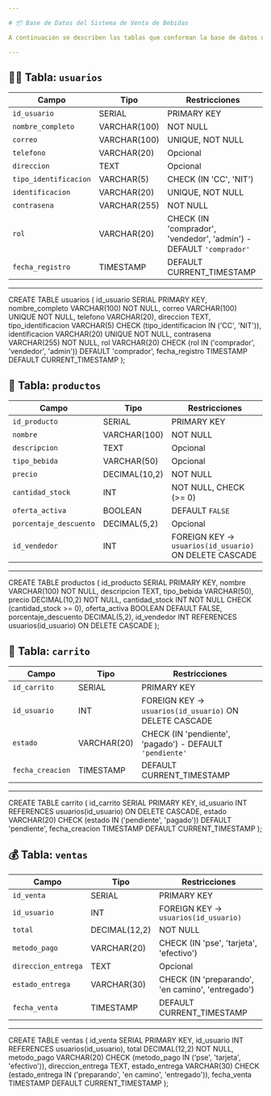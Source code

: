 ```yaml
---

# 📦 Base de Datos del Sistema de Venta de Bebidas

A continuación se describen las tablas que conforman la base de datos del sistema, con sus campos, restricciones y relaciones.

---
```


## 🧑‍💼 Tabla: `usuarios`

| Campo                 | Tipo         | Restricciones                                                       |
| --------------------- | ------------ | ------------------------------------------------------------------- |
| `id_usuario`          | SERIAL       | PRIMARY KEY                                                         |
| `nombre_completo`     | VARCHAR(100) | NOT NULL                                                            |
| `correo`              | VARCHAR(100) | UNIQUE, NOT NULL                                                    |
| `telefono`            | VARCHAR(20)  | Opcional                                                            |
| `direccion`           | TEXT         | Opcional                                                            |
| `tipo_identificacion` | VARCHAR(5)   | CHECK (IN 'CC', 'NIT')                                              |
| `identificacion`      | VARCHAR(20)  | UNIQUE, NOT NULL                                                    |
| `contrasena`          | VARCHAR(255) | NOT NULL                                                            |
| `rol`                 | VARCHAR(20)  | CHECK (IN 'comprador', 'vendedor', 'admin') - DEFAULT `'comprador'` |
| `fecha_registro`      | TIMESTAMP    | DEFAULT CURRENT\_TIMESTAMP                                          |

---


CREATE TABLE usuarios (
  id_usuario SERIAL PRIMARY KEY,
  nombre_completo VARCHAR(100) NOT NULL,
  correo VARCHAR(100) UNIQUE NOT NULL,
  telefono VARCHAR(20),
  direccion TEXT,
  tipo_identificacion VARCHAR(5) CHECK (tipo_identificacion IN ('CC', 'NIT')),
  identificacion VARCHAR(20) UNIQUE NOT NULL,
  contrasena VARCHAR(255) NOT NULL,
  rol VARCHAR(20) CHECK (rol IN ('comprador', 'vendedor', 'admin')) DEFAULT 'comprador',
  fecha_registro TIMESTAMP DEFAULT CURRENT_TIMESTAMP
);


## 🍾 Tabla: `productos`

| Campo                  | Tipo          | Restricciones                                          |
| ---------------------- | ------------- | ------------------------------------------------------ |
| `id_producto`          | SERIAL        | PRIMARY KEY                                            |
| `nombre`               | VARCHAR(100)  | NOT NULL                                               |
| `descripcion`          | TEXT          | Opcional                                               |
| `tipo_bebida`          | VARCHAR(50)   | Opcional                                               |
| `precio`               | DECIMAL(10,2) | NOT NULL                                               |
| `cantidad_stock`       | INT           | NOT NULL, CHECK (>= 0)                                 |
| `oferta_activa`        | BOOLEAN       | DEFAULT `FALSE`                                        |
| `porcentaje_descuento` | DECIMAL(5,2)  | Opcional                                               |
| `id_vendedor`          | INT           | FOREIGN KEY → `usuarios(id_usuario)` ON DELETE CASCADE |

---
CREATE TABLE productos (
  id_producto SERIAL PRIMARY KEY,
  nombre VARCHAR(100) NOT NULL,
  descripcion TEXT,
  tipo_bebida VARCHAR(50),
  precio DECIMAL(10,2) NOT NULL,
  cantidad_stock INT NOT NULL CHECK (cantidad_stock >= 0),
  oferta_activa BOOLEAN DEFAULT FALSE,
  porcentaje_descuento DECIMAL(5,2),
  id_vendedor INT REFERENCES usuarios(id_usuario) ON DELETE CASCADE
);


## 🛒 Tabla: `carrito`

| Campo            | Tipo        | Restricciones                                            |
| ---------------- | ----------- | -------------------------------------------------------- |
| `id_carrito`     | SERIAL      | PRIMARY KEY                                              |
| `id_usuario`     | INT         | FOREIGN KEY → `usuarios(id_usuario)` ON DELETE CASCADE   |
| `estado`         | VARCHAR(20) | CHECK (IN 'pendiente', 'pagado') - DEFAULT `'pendiente'` |
| `fecha_creacion` | TIMESTAMP   | DEFAULT CURRENT\_TIMESTAMP                               |

---
CREATE TABLE carrito (
  id_carrito SERIAL PRIMARY KEY,
  id_usuario INT REFERENCES usuarios(id_usuario) ON DELETE CASCADE,
  estado VARCHAR(20) CHECK (estado IN ('pendiente', 'pagado')) DEFAULT 'pendiente',
  fecha_creacion TIMESTAMP DEFAULT CURRENT_TIMESTAMP
);

## 💰 Tabla: `ventas`

| Campo               | Tipo          | Restricciones                                     |
| ------------------- | ------------- | ------------------------------------------------- |
| `id_venta`          | SERIAL        | PRIMARY KEY                                       |
| `id_usuario`        | INT           | FOREIGN KEY → `usuarios(id_usuario)`              |
| `total`             | DECIMAL(12,2) | NOT NULL                                          |
| `metodo_pago`       | VARCHAR(20)   | CHECK (IN 'pse', 'tarjeta', 'efectivo')           |
| `direccion_entrega` | TEXT          | Opcional                                          |
| `estado_entrega`    | VARCHAR(30)   | CHECK (IN 'preparando', 'en camino', 'entregado') |
| `fecha_venta`       | TIMESTAMP     | DEFAULT CURRENT\_TIMESTAMP                        |

---
CREATE TABLE ventas (
  id_venta SERIAL PRIMARY KEY,
  id_usuario INT REFERENCES usuarios(id_usuario),
  total DECIMAL(12,2) NOT NULL,
  metodo_pago VARCHAR(20) CHECK (metodo_pago IN ('pse', 'tarjeta', 'efectivo')),
  direccion_entrega TEXT,
  estado_entrega VARCHAR(30) CHECK (estado_entrega IN ('preparando', 'en camino', 'entregado')),
  fecha_venta TIMESTAMP DEFAULT CURRENT_TIMESTAMP
);

